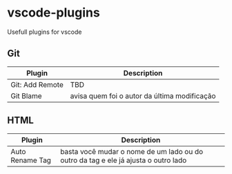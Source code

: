 # vscode-plugins
Usefull plugins for vscode

## Git
Plugin | Description
--------|------------
Git: Add Remote | TBD
Git Blame | avisa quem foi o autor da última modificação

## HTML
Plugin | Description
--------|------------
Auto Rename Tag | basta você mudar o nome de um lado ou do outro da tag e ele já ajusta o outro lado

